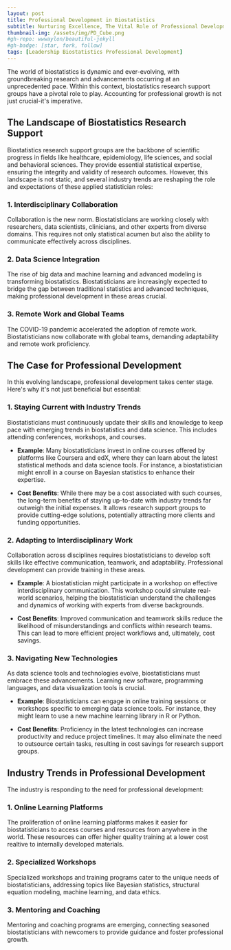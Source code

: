 ```yaml
---
layout: post
title: Professional Development in Biostatistics
subtitle: Nurturing Excellence, The Vital Role of Professional Development in Biostatistics Research Support Groups
thumbnail-img: /assets/img/PD_Cube.png
#gh-repo: wwwaylon/beautiful-jekyll
#gh-badge: [star, fork, follow]
tags: [Leadership Biostatistics Professional Development]
---
```


The world of biostatistics is dynamic and ever-evolving, with groundbreaking research and advancements occurring at an unprecedented pace. Within this context, biostatistics research support groups have a pivotal role to play. Accounting for professional growth is not just crucial-it's imperative.

## The Landscape of Biostatistics Research Support

Biostatistics research support groups are the backbone of scientific progress in fields like healthcare, epidemiology, life sciences, and social and behavioral sciences. They provide essential statistical expertise, ensuring the integrity and validity of research outcomes. However, this landscape is not static, and several industry trends are reshaping the role and expectations of these applied statistician roles:

### **1. Interdisciplinary Collaboration**

Collaboration is the new norm. Biostatisticians are working closely with researchers, data scientists, clinicians, and other experts from diverse domains. This requires not only statistical acumen but also the ability to communicate effectively across disciplines.

### **2. Data Science Integration**

The rise of big data and machine learning and advanced modeling is transforming biostatistics. Biostatisticians are increasingly expected to bridge the gap between traditional statistics and advanced techniques, making professional development in these areas crucial.

### **3. Remote Work and Global Teams**

The COVID-19 pandemic accelerated the adoption of remote work. Biostatisticians now collaborate with global teams, demanding adaptability and remote work proficiency.

## The Case for Professional Development

In this evolving landscape, professional development takes center stage. Here's why it's not just beneficial but essential:

### **1. Staying Current with Industry Trends**

Biostatisticians must continuously update their skills and knowledge to keep pace with emerging trends in biostatistics and data science. This includes attending conferences, workshops, and courses.

- **Example**: Many biostatisticians invest in online courses offered by platforms like Coursera and edX, where they can learn about the latest statistical methods and data science tools. For instance, a biostatistician might enroll in a course on Bayesian statistics to enhance their expertise.

- **Cost Benefits**: While there may be a cost associated with such courses, the long-term benefits of staying up-to-date with industry trends far outweigh the initial expenses. It allows research support groups to provide cutting-edge solutions, potentially attracting more clients and funding opportunities.

### **2. Adapting to Interdisciplinary Work**

Collaboration across disciplines requires biostatisticians to develop soft skills like effective communication, teamwork, and adaptability. Professional development can provide training in these areas.

- **Example**: A biostatistician might participate in a workshop on effective interdisciplinary communication. This workshop could simulate real-world scenarios, helping the biostatistician understand the challenges and dynamics of working with experts from diverse backgrounds.

- **Cost Benefits**: Improved communication and teamwork skills reduce the likelihood of misunderstandings and conflicts within research teams. This can lead to more efficient project workflows and, ultimately, cost savings.

### **3. Navigating New Technologies**

As data science tools and technologies evolve, biostatisticians must embrace these advancements. Learning new software, programming languages, and data visualization tools is crucial.

- **Example**: Biostatisticians can engage in online training sessions or workshops specific to emerging data science tools. For instance, they might learn to use a new machine learning library in R or Python.

- **Cost Benefits**: Proficiency in the latest technologies can increase productivity and reduce project timelines. It may also eliminate the need to outsource certain tasks, resulting in cost savings for research support groups.

## Industry Trends in Professional Development

The industry is responding to the need for professional development:

### **1. Online Learning Platforms**

The proliferation of online learning platforms makes it easier for biostatisticians to access courses and resources from anywhere in the world. These resources can offer higher quality training at a lower cost realtive to internally developed materials. 

### **2. Specialized Workshops**

Specialized workshops and training programs cater to the unique needs of biostatisticians, addressing topics like Bayesian statistics, structural equation modeling, machine learning, and data ethics.

### **3. Mentoring and Coaching**

Mentoring and coaching programs are emerging, connecting seasoned biostatisticians with newcomers to provide guidance and foster professional growth.


